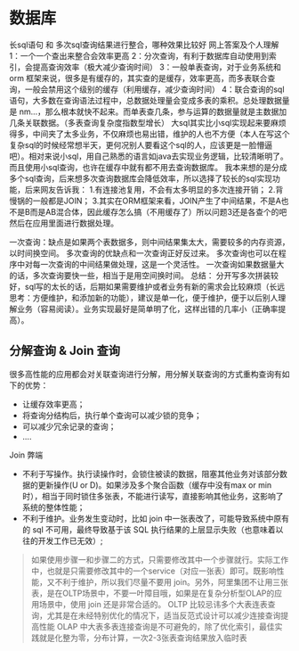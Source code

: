 # 数据库

长sql语句 和 多次sql查询结果进行整合，哪种效果比较好
网上答案及个人理解
1：一个一个查出来整合会效率更高
2：分次查询，有利于数据库自动使用到索引，会提高查询效率（极大减少查询时间）
3：一般单表查询，对于业务系统和 orm 框架来说，很多是有缓存的，其实查的是缓存，效率更高，而多表联合查询，一般会禁用这个级别的缓存（利用缓存，减少查询时间）
4：联合查询的sql语句，大多数在查询语法过程中，总数据处理量会变成多表的乘积。总处理数据量是 nm...，那么根本就快不起来。而单表查几条，参与运算的数据量就是主数据加几条关联数据。（多表查询复杂度指数型增长）
大sql其实比小sql实现起来要麻烦得多，中间夹了太多业务，不仅麻烦也易出错，维护的人也不方便（本人在写这个复杂sql的时候经常想半天，更何况别人要看这个sql的人，应该更是一脸懵逼吧）。相对来说小sql，用自己熟悉的语言如java去实现业务逻辑，比较清晰明了。而且使用小sql查询，也许在缓存中就有都不用去查询数据库。
我本来想的是分成多个sql查询，后来想多次查询数据库会降低效率，所以选择了较长的sql实现功能，后来网友告诉我：
1.有连接池复用，不会有太多明显的多次连接开销；
2.背慢锅的一般都是JOIN；
3.其实在ORM框架来看，JOIN产生了中间结果，不是A也不是B而是AB混合体，因此缓存怎么搞（不用缓存了）所以问题3还是各查个的吧然后在应用里面进行数据处理。

一次查询：缺点是如果两个表数据多，则中间结果集太大，需要较多的内存资源，以时间换空间。
多次查询的优缺点和一次查询正好反过来。
多次查询也可以在程序中对每一次查询的中间结果做处理，这是一个灵活性。
一次查询如果数据量大的话，多次查询要快一些，相当于是用空间换时间。
总结：
分开写多次拼装较好，sql写的太长的话，后期如果需要维护或者业务有新的需求会比较麻烦（长远思考：方便维护，和添加新的功能），建议是单一化，便于维护，便于以后别人理解业务（容易阅读）。业务实现最好是简单明了化，这样出错的几率小（正确率提高）。

## 分解查询 & Join 查询

很多高性能的应用都会对关联查询进行分解，用分解关联查询的方式重构查询有如下的优势：

- 让缓存效率更高；
- 将查询分结构后，执行单个查询可以减少锁的竞争；
- 可以减少冗余记录的查询；
- ....

Join 弊端

- 不利于写操作。执行读操作时，会锁住被读的数据，阻塞其他业务对该部分数据的更新操作(U or D)。如果涉及多个聚合函数（缓存中没有max or min时），相当于同时锁住多张表，不能进行读写，直接影响其他业务，这影响了系统的整体性能；
- 不利于维护。业务发生变动时，比如 join 中一张表改了，可能导致系统中原有的 sql 不可用，最终导致基于该 SQL 执行结果的上层显示失败（也意味着以往的开发工作已无效）;

> 如果使用步骤一和步骤二的方式，只需要修改其中一个步骤就行。实际工作中，也就是只需要修改其中的一个service（对应一张表）即可。既影响性能，又不利于维护，所以我们尽量不要用 join。另外，阿里集团不让用三张表，是在OLTP场景中，不要一叶障目哦，如果是在复杂分析型OLAP的应用场景中，使用 join 还是非常合适的。
> OLTP 比较忌讳多个大表连表查询，尤其是在未经特别优化的情况下，适当反范式设计可以减少连接查询提高性能
> OLAP 中大表多表连接查询是不可避免的，除了优化索引，最佳实践就是化整为零，分布计算，一次2-3张表查询结果放入临时表
